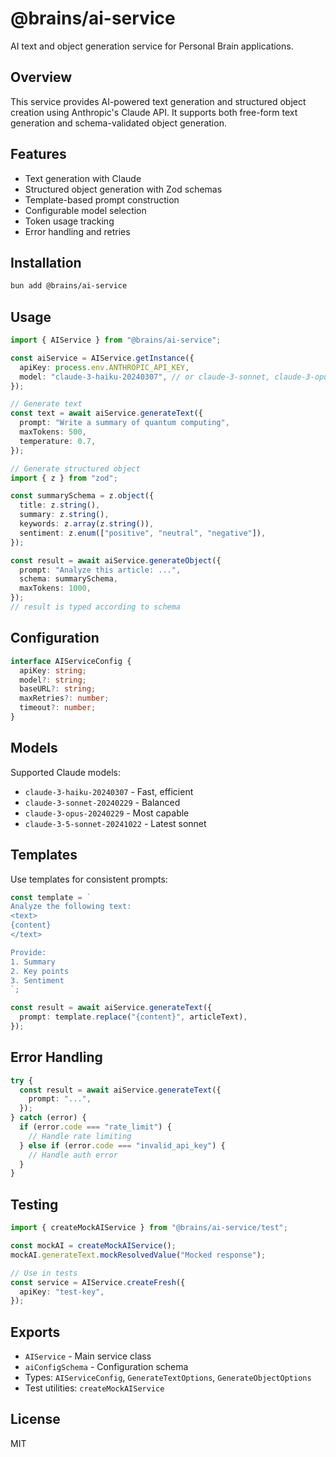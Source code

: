 # @brains/ai-service

AI text and object generation service for Personal Brain applications.

## Overview

This service provides AI-powered text generation and structured object creation using Anthropic's Claude API. It supports both free-form text generation and schema-validated object generation.

## Features

- Text generation with Claude
- Structured object generation with Zod schemas
- Template-based prompt construction
- Configurable model selection
- Token usage tracking
- Error handling and retries

## Installation

```bash
bun add @brains/ai-service
```

## Usage

```typescript
import { AIService } from "@brains/ai-service";

const aiService = AIService.getInstance({
  apiKey: process.env.ANTHROPIC_API_KEY,
  model: "claude-3-haiku-20240307", // or claude-3-sonnet, claude-3-opus
});

// Generate text
const text = await aiService.generateText({
  prompt: "Write a summary of quantum computing",
  maxTokens: 500,
  temperature: 0.7,
});

// Generate structured object
import { z } from "zod";

const summarySchema = z.object({
  title: z.string(),
  summary: z.string(),
  keywords: z.array(z.string()),
  sentiment: z.enum(["positive", "neutral", "negative"]),
});

const result = await aiService.generateObject({
  prompt: "Analyze this article: ...",
  schema: summarySchema,
  maxTokens: 1000,
});
// result is typed according to schema
```

## Configuration

```typescript
interface AIServiceConfig {
  apiKey: string;
  model?: string;
  baseURL?: string;
  maxRetries?: number;
  timeout?: number;
}
```

## Models

Supported Claude models:
- `claude-3-haiku-20240307` - Fast, efficient
- `claude-3-sonnet-20240229` - Balanced
- `claude-3-opus-20240229` - Most capable
- `claude-3-5-sonnet-20241022` - Latest sonnet

## Templates

Use templates for consistent prompts:

```typescript
const template = `
Analyze the following text:
<text>
{content}
</text>

Provide:
1. Summary
2. Key points
3. Sentiment
`;

const result = await aiService.generateText({
  prompt: template.replace("{content}", articleText),
});
```

## Error Handling

```typescript
try {
  const result = await aiService.generateText({
    prompt: "...",
  });
} catch (error) {
  if (error.code === "rate_limit") {
    // Handle rate limiting
  } else if (error.code === "invalid_api_key") {
    // Handle auth error
  }
}
```

## Testing

```typescript
import { createMockAIService } from "@brains/ai-service/test";

const mockAI = createMockAIService();
mockAI.generateText.mockResolvedValue("Mocked response");

// Use in tests
const service = AIService.createFresh({
  apiKey: "test-key",
});
```

## Exports

- `AIService` - Main service class
- `aiConfigSchema` - Configuration schema
- Types: `AIServiceConfig`, `GenerateTextOptions`, `GenerateObjectOptions`
- Test utilities: `createMockAIService`

## License

MIT
